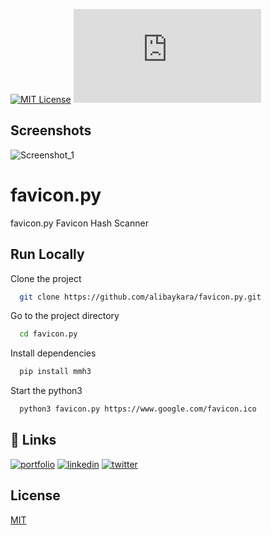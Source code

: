 [![MIT License](https://img.shields.io/badge/License-MIT-green.svg)](https://choosealicense.com/licenses/mit/) 
![GitHub watchers](https://img.shields.io/github/watchers/alibaykara/favicon.py?style=social)


## Screenshots

![Screenshot_1](https://user-images.githubusercontent.com/100738107/201831891-67a09ec5-97f1-49e3-9ad9-fdead9af6ccf.png)


# favicon.py

favicon.py Favicon Hash Scanner


## Run Locally

Clone the project

```bash
  git clone https://github.com/alibaykara/favicon.py.git
```

Go to the project directory

```bash
  cd favicon.py
```

Install dependencies

```bash
  pip install mmh3
```

Start the python3

```bash
  python3 favicon.py https://www.google.com/favicon.ico
```


## 🔗 Links
[![portfolio](https://img.shields.io/badge/my_portfolio-000?style=for-the-badge&logo=ko-fi&logoColor=white)](https://www.alibaykara.com/)
[![linkedin](https://img.shields.io/badge/linkedin-0A66C2?style=for-the-badge&logo=linkedin&logoColor=white)](https://www.linkedin.com/in/alibaykara/)
[![twitter](https://img.shields.io/badge/twitter-1DA1F2?style=for-the-badge&logo=twitter&logoColor=white)](https://twitter.com/sudoalibaykara)
## License

[MIT](https://choosealicense.com/licenses/mit/)
